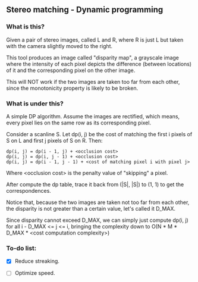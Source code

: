 ## Stereo matching - Dynamic programming

### What is this?

Given a pair of stereo images, called L and R, where R is just L but taken with the camera slightly moved to the right.

This tool produces an image called "disparity map", a grayscale image where the intensity of each pixel depicts the difference (between locations) of it and the corresponding pixel on the other image.

This will NOT work if the two images are taken too far from each other, since the monotonicity property is likely to be broken.

### What is under this?

A simple DP algorithm. Assume the images are rectified, which means, every pixel lies on the same row as its corresponding pixel.

Consider a scanline S.
Let dp(i, j) be the cost of matching the first i pixels of S on L and first j pixels of S on R.
Then:

    dp(i, j) = dp(i - 1, j) + <occlusion cost>
    dp(i, j) = dp(i, j - 1) + <occlusion cost>
    dp(i, j) = dp(i - 1, j - 1) + <cost of matching pixel i with pixel j>
    
Where \<occlusion cost\> is the penalty value of "skipping" a pixel.

After compute the dp table, trace it back from (|S|, |S|) to (1, 1) to get the correspondences.

Notice that, because the two images are taken not too far from each other, the disparity is not greater than a certain value, let's called it D_MAX.

Since disparity cannot exceed D_MAX, we can simply just compute dp(i, j) for all i - D_MAX <= j <= i, bringing the complexity down to O(N * M * D_MAX * \<cost computation complexity\>)

### To-do list:

- [x] Reduce streaking.

- [ ] Optimize speed.